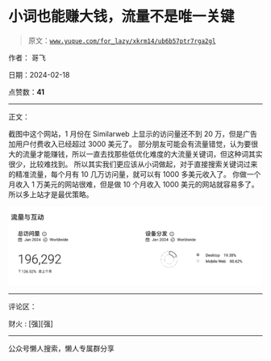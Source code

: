# 小词也能赚大钱，流量不是唯一关键

> 原文：[`www.yuque.com/for_lazy/xkrm14/ub6b57ptr7rga2gl`](https://www.yuque.com/for_lazy/xkrm14/ub6b57ptr7rga2gl)

作者： 哥飞

日期：2024-02-18

点赞数：**41**

* * *

正文：

截图中这个网站，1 月份在 Similarweb 上显示的访问量还不到 20 万，但是广告加用户付费收入已经超过 3000 美元了。
部分朋友可能会有流量错觉，认为要很大的流量才能赚钱，所以一直去找那些低优化难度的大流量关键词，但这种词其实很少，比较难找到。
所以其实我们更应该从小词做起，对于直接搜索关键词过来的精准流量，每个月有 10 几万访问量，就可以有 1000 多美元收入了。
你做一个月收入 1 万美元的网站很难，但是做 10 个月收入 1000 美元的网站就容易多了。 所以多上站才是最优策略。

![](img/b586f5a1280e4cb5c8c4face41be0165.png)

* * *

评论区：

财火 : [强][强]

* * *

公众号懒人搜索，懒人专属群分享